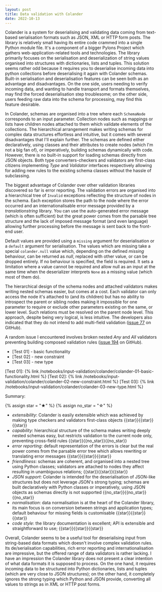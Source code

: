 ```yaml
---
layout: post
title: Data validation with Colander
date: 2022-10-13
---
```


Colander is a system for deserialising and validating data coming from
text-based serialisation formats such as JSON, XML or HTTP form posts.
The library is relatively small having its entire code crammed into a
single Python module file. It's a component of a bigger Pylons Project
which gathers web-application-related tools and technologies. The
library primarily focuses on the serialisation and deserialization of
string values organised into structures with dictionaries, lists and
tuples. This solution seems rather odd because it requires you to
deserialise incoming data into python collections before deserialising
it again with Colander schemas. Built-in serialisation and
deserialisation features can be seen both as an advantage and
disadvantages. On the one side, users needing to verify incoming data,
and wanting to handle transport and formats themselves, may find the
forced deserialisation step troublesome; on the other side, users
feeding raw data into the schema for processing, may find this
feature desirable.

In Colander, schemas are organised into a tree where each `SchemaNode`
corresponds to an input parameter. Collection nodes such as mappings
or lists have children nodes attached to them which validate elements
of the collections. The hierarchical arrangement makes writing schemas
for complex data structures effortless and intuitive, but it comes
with several disadvantages that I'll explain further. The schemas are
defined either declaratively, using classes and their attributes to
create nodes (which I'm not a big fan of), or imperatively, building
schemas dynamically with code. However, there is no built-in support
for loading schemas directly from JSON objects. Both type
converters-checkers and validators are first-class citizens
implementing *Type* and *Validator* interfaces respectively allowing
for adding new rules to the existing schema classes without the hassle
of subclassing.

The biggest advantage of Colander over other validation libraries
discovered so far is error reporting. The validation errors are
organised into a hierarchical tree of `Invalid` exceptions reflecting
the structure of nodes in the schema. Each exception stores the path
to the node where the error occurred and an internationalisable error
message provided by a *translationstring* library. You can use the
auto-generated error message (which is often sufficient) but the great
power comes from the parsable tree structure and the lack of imposed
message format (and even language) allowing further processing before
the message is sent back to the front-end user.

Default values are provided using a `missing` argument for
deserialisation or a `default` argument for serialisation. The values
which are missing take a special `colander.null`
value which, depending on the defined *missing* behaviour, can be
returned as *null*, replaced with other value, or can be dropped
entirely. If no behaviour is specified, the field is required. It sets
a limitation where a value cannot be required and allow null as an
input at the same time when the deserializer interprets `None` as
a missing value (which most of them do).

The hierarchical design of the schema nodes and attached validators
makes writing nested schemas easier, but comes at a cost. Each
validator can only access the node it's attached to (and its children)
but has no ability to introspect the parent or sibling nodes making it
impossible for one parameter to require or exclude other parameters
existing on the same, or lower level. Such relations must be resolved
on the parent node level. This approach, despite being very logical,
is less intuitive. The developers also indicated that they do not
intend to add multi-field validation ([issue 77] on GitHub).

[issue 77]: https://github.com/Pylons/colander/issues/77

A random issue I encountered involves broken nested *Any* and *All*
validators preventing building composed validation rules ([issue 194]
on GitHub).

[issue 194]: https://github.com/Pylons/colander/issues/194

- [Test 01] - basic functionality
- [Test 02] - new constraint
- [Test 03] - new type

[Test 01]: {% link /notebooks/input-validation/colander/colander-01-basic-functionality.html %}
[Test 02]: {% link /notebooks/input-validation/colander/colander-02-new-constraint.html %}
[Test 03]: {% link /notebooks/input-validation/colander/colander-03-new-type.html %}

Summary:

{% assign star = "&#9733;" %}
{% assign no_star = "&#9734;" %}

- *extensibility*: Colander is easily extensible which was achieved by
  making type checkers and validators first-class objects
  {{star}}{{star}}{{star}}
- *capability*: hierarchical structure of the schema makes writing
  deeply nested schemas easy, but restricts validation to the current
  node only, preventing cross-field rules {{star}}{{no_star}}{{no_star}}
- *error reporting*: default representation of the errors is clear but
  the real power comes from the parsable error tree which allows
  rewriting or translating error messages {{star}}{{star}}{{star}}
- *friendliness*: schemas are coherent, and organised into a nested
  tree using Python classes; validators are attached to nodes they
  affect resulting in unambiguous relations; {{star}}{{star}}{{star}}
- *JSON support*: Colander is intended for the deserialisation of
  JSON-like structures but does not leverage JSON's strong typing;
  schemas are built declaratively with Python classes or imperatively,
  using JSON objects as schemas directly is not supported
  {{no_star}}{{no_star}}{{no_star}}
- *normalisation*: data normalisation is at the heart of the Colander
  library, its main focus is on conversion between strings and
  application types; default behaviour for missing fields is
  customisable {{star}}{{star}}{{star}}
- *code style*: the library documentation is excellent; API is
  extensible and straightforward to use; {{star}}{{star}}{{star}}

Overall, Colander seems to be a useful tool for deserialising input
from string-based data formats which doesn't involve complex
validation rules. Its de/serialisation capabilities, rich error
reporting and internationalisation are impressive, but the offered
range of data validators is rather lacking. I have an impression the
Colander library does not present a clear intention of what data
formats it is supposed to process. On the one hand, it requires
incoming data to be structured into Python dictionaries, lists and
tuples (which are very close to JSON structures); on the other hand,
it completely ignores the strong typing which Python and JSON provide,
converting all values to strings as in XML or HTTP post forms.
